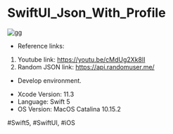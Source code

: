 # SwiftUI_Json_With_Profile

![gg]()

* Reference links:

1. Youtube link: https://youtu.be/cMdUg2Xk8lI
2. Random JSON link: https://api.randomuser.me/

* Develop environment.

- Xcode Version: 11.3
- Language: Swift 5
- OS Version: MacOS Catalina 10.15.2

#Swift5, #SwiftUI, #iOS

